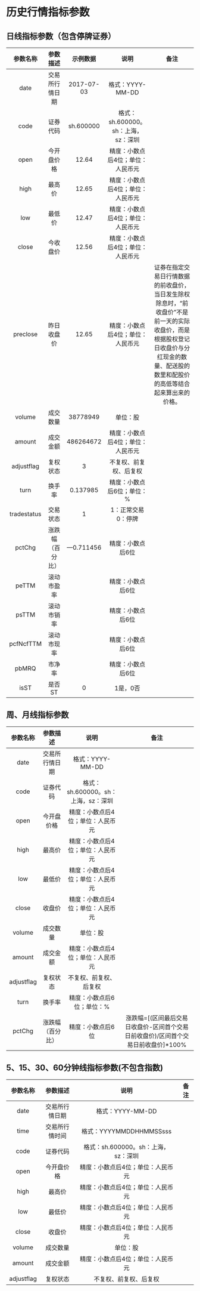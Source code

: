 # 历史行情指标参数

## 日线指标参数（包含停牌证券）

|  参数名称   |     参数描述     |  示例数据  |                说明                 |                             备注                             |
| :---------: | :--------------: | :--------: | :---------------------------------: | :----------------------------------------------------------: |
|    date     |  交易所行情日期  | 2017-07-03 |          格式：YYYY-MM-DD           |                                                              |
|    code     |     证券代码     | sh.600000  | 格式：sh.600000。sh：上海，sz：深圳 |                                                              |
|    open     |    今开盘价格    |   12.64    |  精度：小数点后4位；单位：人民币元  |                                                              |
|    high     |      最高价      |   12.65    |  精度：小数点后4位；单位：人民币元  |                                                              |
|     low     |      最低价      |   12.47    |  精度：小数点后4位；单位：人民币元  |                                                              |
|    close    |     今收盘价     |   12.56    |  精度：小数点后4位；单位：人民币元  |                                                              |
|  preclose   |    昨日收盘价    |   12.65    |  精度：小数点后4位；单位：人民币元  | 证券在指定交易日行情数据的前收盘价，当日发生除权除息时，“前收盘价”不是前一天的实际收盘价，而是根据股权登记日收盘价与分红现金的数量、配送股的数里和配股价的高低等结合起来算出来的价格。 |
|   volume    |     成交数量     |  38778949  |              单位：股               |                                                              |
|   amount    |     成交金额     | 486264672  |  精度：小数点后4位；单位：人民币元  |                                                              |
| adjustflag  |     复权状态     |     3      |       不复权、前复权、后复权        |                                                              |
|    turn     |      换手率      |  0.137985  |     精度：小数点后6位；单位：%      |                                                              |
| tradestatus |     交易状态     |     1      |         1：正常交易 0：停牌         |                                                              |
|   pctChg    | 涨跌幅（百分比） | —0.711456  |          精度：小数点后6位          |                                                              |
|    peTTM    |    滚动市盈率    |            |          精度：小数点后6位          |                                                              |
|    psTTM    |    滚动市销率    |            |          精度：小数点后6位          |                                                              |
|  pcfNcfTTM  |    滚动市现率    |            |          精度：小数点后6位          |                                                              |
|    pbMRQ    |      市净率      |            |          精度：小数点后6位          |                                                              |
|    isST     |      是否ST      |     0      |              1是，0否               |                                                              |



## 周、月线指标参数

|  参数名称  |     参数描述     |                说明                 |                             备注                             |
| :--------: | :--------------: | :---------------------------------: | :----------------------------------------------------------: |
|    date    |  交易所行情日期  |          格式：YYYY-MM-DD           |                                                              |
|    code    |     证券代码     | 格式：sh.600000。sh：上海，sz：深圳 |                                                              |
|    open    |    今开盘价格    |  精度：小数点后4位；单位：人民币元  |                                                              |
|    high    |      最高价      |  精度：小数点后4位；单位：人民币元  |                                                              |
|    low     |      最低价      |  精度：小数点后4位；单位：人民币元  |                                                              |
|   close    |      收盘价      |  精度：小数点后4位；单位：人民币元  |                                                              |
|   volume   |     成交数量     |              单位：股               |                                                              |
|   amount   |     成交金额     |  精度：小数点后4位；单位：人民币元  |                                                              |
| adjustflag |     复权状态     |       不复权、前复权、后复权        |                                                              |
|    turn    |      换手率      |     精度：小数点后6位；单位：%      |                                                              |
|   pctChg   | 涨跌幅（百分比） |          精度：小数点后6位          | 涨跌幅=[(区间最后交易日收盘价-区间首个交易日前收盘价)/区间首个交易日前收盘价]*100% |



## 5、15、30、60分钟线指标参数(不包含指数)

|  参数名称  |    参数描述    |                说明                 | 备注 |
| :--------: | :------------: | :---------------------------------: | :--: |
|    date    | 交易所行情日期 |          格式：YYYY-MM-DD           |      |
|    time    | 交易所行情时间 |       格式：YYYYMMDDHHMMSSsss       |      |
|    code    |    证券代码    | 格式：sh.600000。sh：上海，sz：深圳 |      |
|    open    |   今开盘价格   |  精度：小数点后4位；单位：人民币元  |      |
|    high    |     最高价     |  精度：小数点后4位；单位：人民币元  |      |
|    low     |     最低价     |  精度：小数点后4位；单位：人民币元  |      |
|   close    |     收盘价     |  精度：小数点后4位；单位：人民币元  |      |
|   volume   |    成交数量    |              单位：股               |      |
|   amount   |    成交金额    |  精度：小数点后4位；单位：人民币元  |      |
| adjustflag |    复权状态    |       不复权、前复权、后复权        |      |

